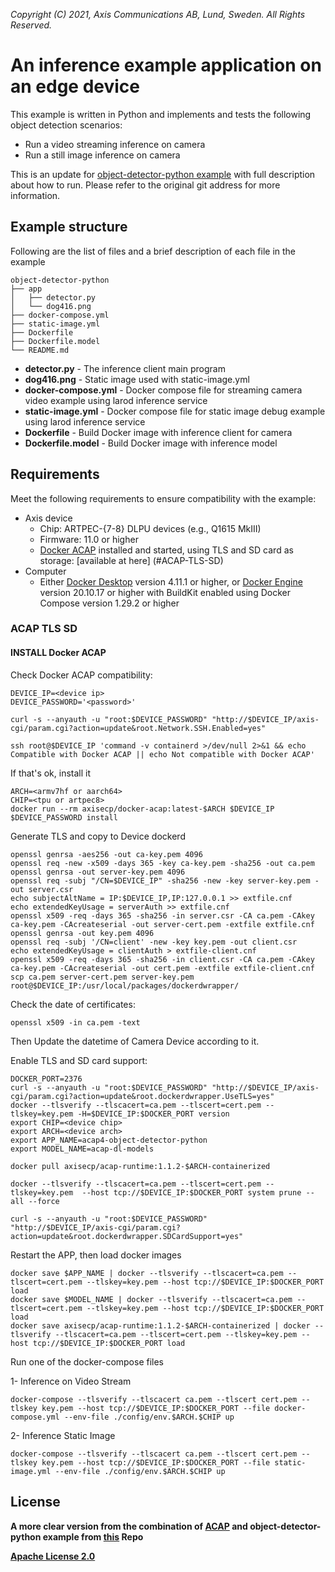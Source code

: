 *Copyright (C) 2021, Axis Communications AB, Lund, Sweden. All Rights Reserved.*

# An inference example application on an edge device

This example is written in Python and implements and tests the following object detection scenarios:

* Run a video streaming inference on camera
* Run a still image inference on camera

This is an update for [object-detector-python example](https://github.com/AxisCommunications/acap-computer-vision-sdk-examples/tree/main/object-detector-python) with full description about how to run. Please refer to the original git address for more information.

## Example structure

Following are the list of files and a brief description of each file in the example

```text
object-detector-python
├── app
│   ├── detector.py
│   └── dog416.png
├── docker-compose.yml
├── static-image.yml
├── Dockerfile
├── Dockerfile.model
└── README.md
```

* **detector.py** - The inference client main program
* **dog416.png** - Static image used with static-image.yml
* **docker-compose.yml** - Docker compose file for streaming camera video example using larod inference service
* **static-image.yml** - Docker compose file for static image debug example using larod inference service
* **Dockerfile** - Build Docker image with inference client for camera
* **Dockerfile.model** - Build Docker image with inference model

## Requirements

Meet the following requirements to ensure compatibility with the example:

* Axis device
  * Chip: ARTPEC-{7-8} DLPU devices (e.g., Q1615 MkIII)
  * Firmware: 11.0 or higher
  * [Docker ACAP](https://github.com/AxisCommunications/docker-acap) installed and started, using TLS and SD card as storage: [available at here] (#ACAP-TLS-SD)
* Computer
  * Either [Docker Desktop](https://docs.docker.com/desktop/) version 4.11.1 or higher, or [Docker Engine](https://docs.docker.com/engine/) version 20.10.17 or higher with BuildKit enabled using Docker Compose version 1.29.2 or higher

### ACAP TLS SD
#### INSTALL Docker ACAP
Check Docker ACAP compatibility:

```
DEVICE_IP=<device ip>
DEVICE_PASSWORD='<password>'

curl -s --anyauth -u "root:$DEVICE_PASSWORD" "http://$DEVICE_IP/axis-cgi/param.cgi?action=update&root.Network.SSH.Enabled=yes"

ssh root@$DEVICE_IP 'command -v containerd >/dev/null 2>&1 && echo Compatible with Docker ACAP || echo Not compatible with Docker ACAP'
```

If that's ok, install it
```
ARCH=<armv7hf or aarch64>
CHIP=<tpu or artpec8>
docker run --rm axisecp/docker-acap:latest-$ARCH $DEVICE_IP $DEVICE_PASSWORD install
```

Generate TLS and copy to Device dockerd
```
openssl genrsa -aes256 -out ca-key.pem 4096
openssl req -new -x509 -days 365 -key ca-key.pem -sha256 -out ca.pem
openssl genrsa -out server-key.pem 4096
openssl req -subj "/CN=$DEVICE_IP" -sha256 -new -key server-key.pem -out server.csr
echo subjectAltName = IP:$DEVICE_IP,IP:127.0.0.1 >> extfile.cnf
echo extendedKeyUsage = serverAuth >> extfile.cnf
openssl x509 -req -days 365 -sha256 -in server.csr -CA ca.pem -CAkey ca-key.pem -CAcreateserial -out server-cert.pem -extfile extfile.cnf
openssl genrsa -out key.pem 4096
openssl req -subj '/CN=client' -new -key key.pem -out client.csr
echo extendedKeyUsage = clientAuth > extfile-client.cnf
openssl x509 -req -days 365 -sha256 -in client.csr -CA ca.pem -CAkey ca-key.pem -CAcreateserial -out cert.pem -extfile extfile-client.cnf
scp ca.pem server-cert.pem server-key.pem root@$DEVICE_IP:/usr/local/packages/dockerdwrapper/
```

Check the date of certificates:
```
openssl x509 -in ca.pem -text
```
Then Update the datetime of Camera Device according to it.

Enable TLS and SD card support:
```
DOCKER_PORT=2376
curl -s --anyauth -u "root:$DEVICE_PASSWORD" "http://$DEVICE_IP/axis-cgi/param.cgi?action=update&root.dockerdwrapper.UseTLS=yes"
docker --tlsverify --tlscacert=ca.pem --tlscert=cert.pem --tlskey=key.pem -H=$DEVICE_IP:$DOCKER_PORT version
export CHIP=<device chip>
export ARCH=<device arch>
export APP_NAME=acap4-object-detector-python
export MODEL_NAME=acap-dl-models

docker pull axisecp/acap-runtime:1.1.2-$ARCH-containerized

docker --tlsverify --tlscacert=ca.pem --tlscert=cert.pem --tlskey=key.pem  --host tcp://$DEVICE_IP:$DOCKER_PORT system prune --all --force

curl -s --anyauth -u "root:$DEVICE_PASSWORD"   "http://$DEVICE_IP/axis-cgi/param.cgi?action=update&root.dockerdwrapper.SDCardSupport=yes"
```

Restart the APP, then load docker images
```
docker save $APP_NAME | docker --tlsverify --tlscacert=ca.pem --tlscert=cert.pem --tlskey=key.pem --host tcp://$DEVICE_IP:$DOCKER_PORT load
docker save $MODEL_NAME | docker --tlsverify --tlscacert=ca.pem --tlscert=cert.pem --tlskey=key.pem --host tcp://$DEVICE_IP:$DOCKER_PORT load
docker save axisecp/acap-runtime:1.1.2-$ARCH-containerized | docker --tlsverify --tlscacert=ca.pem --tlscert=cert.pem --tlskey=key.pem --host tcp://$DEVICE_IP:$DOCKER_PORT load
```

Run one of the docker-compose files

1- Inference on Video Stream
```
docker-compose --tlsverify --tlscacert ca.pem --tlscert cert.pem --tlskey key.pem --host tcp://$DEVICE_IP:$DOCKER_PORT --file docker-compose.yml --env-file ./config/env.$ARCH.$CHIP up
```

2- Inference Static Image
```
docker-compose --tlsverify --tlscacert ca.pem --tlscert cert.pem --tlskey key.pem --host tcp://$DEVICE_IP:$DOCKER_PORT --file static-image.yml --env-file ./config/env.$ARCH.$CHIP up
```


## License

**A more clear version from the combination of [ACAP](https://github.com/AxisCommunications/docker-acap) and object-detector-python example from [this](https://github.com/AxisCommunications/acap-computer-vision-sdk-examples) Repo**

**[Apache License 2.0](../LICENSE)**
